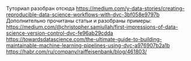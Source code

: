 Туториал разобран отсюда https://medium.com/y-data-stories/creating-reproducible-data-science-workflows-with-dvc-3bf058e9797b
Дополнительно прочитаны статьи и разобраны примеры:
https://medium.com/@christopher.samiullah/first-impressions-of-data-science-version-control-dvc-fe96ab29cdda
https://towardsdatascience.com/the-ultimate-guide-to-building-maintainable-machine-learning-pipelines-using-dvc-a976907b2a1b
https://habr.com/ru/company/raiffeisenbank/blog/461803/